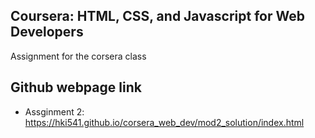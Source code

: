 ## Coursera: HTML, CSS, and Javascript for Web Developers
Assignment for the corsera class

## Github webpage link
- Assginment 2: https://hki541.github.io/corsera_web_dev/mod2_solution/index.html
